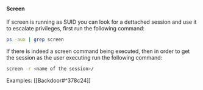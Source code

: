 #### Screen
If screen is running as SUID you can look for a dettached session and use it to escalate privileges, first run the following command:
```bash
ps -aux | grep screen
```
If there is indeed a screen command being executed, then in order to get the session as the user executing run the following command:
```bash
screen -r <name of the session>/
```
Examples:
[[Backdoor#^378c24]]